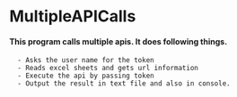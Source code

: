 # MultipleAPICalls
#### This program calls multiple apis. It does following things. 
      - Asks the user name for the token
      - Reads excel sheets and gets url information
      - Execute the api by passing token
      - Output the result in text file and also in console. 
